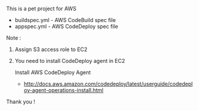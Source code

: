 This is a pet project for AWS

* buildspec.yml - AWS CodeBuild spec file
* appspec.yml - AWS CodeDeploy spec file


Note : 
1) Assign S3 access role to EC2
2) You need to install CodeDeploy agent in EC2

 	Install AWS CodeDeploy Agent

	- http://docs.aws.amazon.com/codedeploy/latest/userguide/codedeploy-agent-operations-install.html


Thank you !


